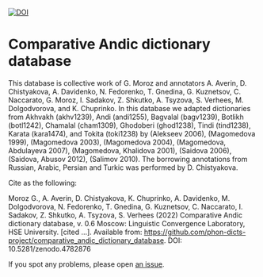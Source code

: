 [![DOI](https://zenodo.org/badge/368442325.svg)](https://zenodo.org/badge/latestdoi/368442325)

# Comparative Andic dictionary database

This database is collective work of G. Moroz and annotators  A. Averin, D. Chistyakova, A. Davidenko, N. Fedorenko, T. Gnedina, G. Kuznetsov, C. Naccarato, G. Moroz, I. Sadakov, Z. Shkutko, A. Tsyzova, S. Verhees, M. Dolgodvorova, and K. Chuprinko. In this database we adapted dictionaries from Akhvakh (akhv1239), Andi (andi1255), Bagvalal (bagv1239), Botlikh (botl1242), Chamalal (cham1309), Ghodoberi (ghod1238), Tindi (tind1238), Karata (kara1474), and Tokita (toki1238) by
(Alekseev 2006), (Magomedova 1999), (Magomedova 2003), (Magomedova 2004),  (Magomedova, Abdulayeva 2007), (Magomedova, Khalidova 2001), (Saidova 2006), (Saidova, Abusov 2012), (Salimov 2010). The borrowing annotations from Russian, Arabic, Persian and Turkic was performed by D. Chistyakova.

Cite as the following:

Moroz G., A. Averin, D. Chistyakova, K. Chuprinko, A. Davidenko, M. Dolgodvorova, N. Fedorenko, T. Gnedina, G. Kuznetsov, C. Naccarato, I. Sadakov, Z. Shkutko, A. Tsyzova, S. Verhees (2022) Comparative Andic dictionary database, v. 0.6 Moscow: Linguistic Convergence Laboratory, HSE University. [cited ...]. Available from:
https://github.com/phon-dicts-project/comparative_andic_dictionary_database. DOI: 10.5281/zenodo.4782876

If you spot any problems, please open [an issue](https://github.com/phon-dicts-project/comparative_andic_dictionary_database/issues/new).
